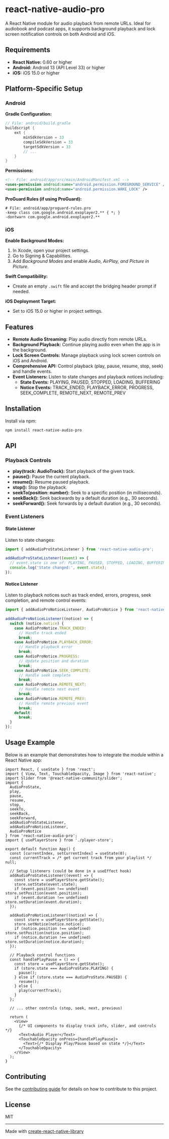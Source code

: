 # react-native-audio-pro

A React Native module for audio playback from remote URLs. Ideal for audiobook and podcast apps, it supports background playback and lock screen notification controls on both Android and iOS.

## Requirements

- **React Native:** 0.60 or higher
- **Android:** Android 13 (API Level 33) or higher
- **iOS:** iOS 15.0 or higher

## Platform-Specific Setup

### Android

**Gradle Configuration:**
```gradle
// File: android/build.gradle
buildscript {
    ext {
        minSdkVersion = 33
        compileSdkVersion = 33
        targetSdkVersion = 33
        // ...
    }
}
```

**Permissions:**
```xml
<!-- File: android/app/src/main/AndroidManifest.xml -->
<uses-permission android:name="android.permission.FOREGROUND_SERVICE" />
<uses-permission android:name="android.permission.WAKE_LOCK" />
```

**ProGuard Rules (if using ProGuard):**
```proguard
# File: android/app/proguard-rules.pro
-keep class com.google.android.exoplayer2.** { *; }
-dontwarn com.google.android.exoplayer2.**
```

### iOS

**Enable Background Modes:**
1. In Xcode, open your project settings.
2. Go to Signing & Capabilities.
3. Add *Background Modes* and enable *Audio, AirPlay, and Picture in Picture*.

**Swift Compatibility:**
- Create an empty `.swift` file and accept the bridging header prompt if needed.

**iOS Deployment Target:**
- Set to iOS 15.0 or higher in project settings.

## Features

- **Remote Audio Streaming:** Play audio directly from remote URLs.
- **Background Playback:** Continue playing audio even when the app is in the background.
- **Lock Screen Controls:** Manage playback using lock screen controls on iOS and Android.
- **Comprehensive API:** Control playback (play, pause, resume, stop, seek) and handle events.
- **Event Listeners:** Listen to state changes and playback notices including:
  - **State Events:** PLAYING, PAUSED, STOPPED, LOADING, BUFFERING
  - **Notice Events:** TRACK_ENDED, PLAYBACK_ERROR, PROGRESS, SEEK_COMPLETE, REMOTE_NEXT, REMOTE_PREV

## Installation

Install via npm:

```sh
npm install react-native-audio-pro
```

## API

### Playback Controls

- **play(track: AudioTrack):** Start playback of the given track.
- **pause():** Pause the current playback.
- **resume():** Resume paused playback.
- **stop():** Stop the playback.
- **seekTo(position: number):** Seek to a specific position (in milliseconds).
- **seekBack():** Seek backwards by a default duration (e.g., 30 seconds).
- **seekForward():** Seek forwards by a default duration (e.g., 30 seconds).

### Event Listeners

#### State Listener

Listen to state changes:

```js
import { addAudioProStateListener } from 'react-native-audio-pro';

addAudioProStateListener((event) => {
  // event.state is one of: PLAYING, PAUSED, STOPPED, LOADING, BUFFERING
  console.log('State changed:', event.state);
});
```

#### Notice Listener

Listen to playback notices such as track ended, errors, progress, seek completion, and remote control events:

```js
import { addAudioProNoticeListener, AudioProNotice } from 'react-native-audio-pro';

addAudioProNoticeListener((notice) => {
  switch (notice.notice) {
    case AudioProNotice.TRACK_ENDED:
      // Handle track ended
      break;
    case AudioProNotice.PLAYBACK_ERROR:
      // Handle playback error
      break;
    case AudioProNotice.PROGRESS:
      // Update position and duration
      break;
    case AudioProNotice.SEEK_COMPLETE:
      // Handle seek complete
      break;
    case AudioProNotice.REMOTE_NEXT:
      // Handle remote next event
      break;
    case AudioProNotice.REMOTE_PREV:
      // Handle remote previous event
      break;
    default:
      break;
  }
});
```

## Usage Example

Below is an example that demonstrates how to integrate the module within a React Native app:

```tsx
import React, { useState } from 'react';
import { View, Text, TouchableOpacity, Image } from 'react-native';
import Slider from '@react-native-community/slider';
import {
  AudioProState,
  play,
  pause,
  resume,
  stop,
  seekTo,
  seekBack,
  seekForward,
  addAudioProStateListener,
  addAudioProNoticeListener,
  AudioProNotice
} from 'react-native-audio-pro';
import { usePlayerStore } from './player-store';

export default function App() {
  const [currentIndex, setCurrentIndex] = useState(0);
  const currentTrack = /* get current track from your playlist */ null;

  // Setup listeners (could be done in a useEffect hook)
  addAudioProStateListener((event) => {
    const store = usePlayerStore.getState();
    store.setState(event.state);
    if (event.position !== undefined) store.setPosition(event.position);
    if (event.duration !== undefined) store.setDuration(event.duration);
  });

  addAudioProNoticeListener((notice) => {
    const store = usePlayerStore.getState();
    store.setNotice(notice.notice);
    if (notice.position !== undefined) store.setPosition(notice.position);
    if (notice.duration !== undefined) store.setDuration(notice.duration);
  });

  // Playback control functions
  const handlePlayPause = () => {
    const store = usePlayerStore.getState();
    if (store.state === AudioProState.PLAYING) {
      pause();
    } else if (store.state === AudioProState.PAUSED) {
      resume();
    } else {
      play(currentTrack);
    }
  };

  // ... other controls (stop, seek, next, previous)

  return (
    <View>
      {/* UI components to display track info, slider, and controls */}
      <Text>Audio Player</Text>
      <TouchableOpacity onPress={handlePlayPause}>
        <Text>{/* Display Play/Pause based on state */}</Text>
      </TouchableOpacity>
    </View>
  );
}
```

## Contributing

See the [contributing guide](CONTRIBUTING.md) for details on how to contribute to this project.

## License

MIT

---

Made with [create-react-native-library](https://github.com/callstack/react-native-builder-bob)
